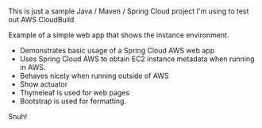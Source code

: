 # 
This is just a sample Java / Maven / Spring Cloud project I'm using to test out AWS CloudBuild 
    
Example of a simple web app that shows the instance environment.    
- Demonstrates basic usage of a Spring Cloud AWS web app
- Uses Spring Cloud AWS to obtain EC2 instance metadata when running in AWS.
- Behaves nicely when running outside of AWS
- Show actuator  
- Thymeleaf is used for web pages     
- Bootstrap is used for formatting. 

Snuh! 
       
 
